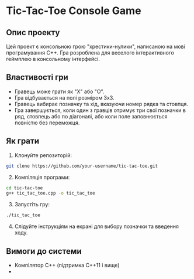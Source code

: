 # Tic-Tac-Toe Console Game

## Опис проекту

Цей проект є консольною грою "хрестики-нулики", написаною на мові програмування C++. Гра розроблена для веселого інтерактивного геймплею в консольному інтерфейсі.

## Властивості гри

- Гравець може грати як "Х" або "О".
- Гра відбувається на полі розміром 3x3.
- Гравець вибирає позначку та хід, вказуючи номер рядка та стовпця.
- Гра завершується, коли один з гравців отримує три свої позначки в ряд, стовпець або по діагоналі, або коли поле заповнюється повністю без переможця.

## Як грати

1. Клонуйте репозиторій:

```bash
git clone https://github.com/your-username/tic-tac-toe.git
```

2. Компіляція програми:

```bash
cd tic-tac-toe
g++ tic_tac_toe.cpp -o tic_tac_toe
```

3. Запустіть гру:

```bash
./tic_tac_toe
```

4. Слідуйте інструкціям на екрані для вибору позначки та введення ходу.

## Вимоги до системи

- Компілятор C++ (підтримка C++11 і вище)
- 